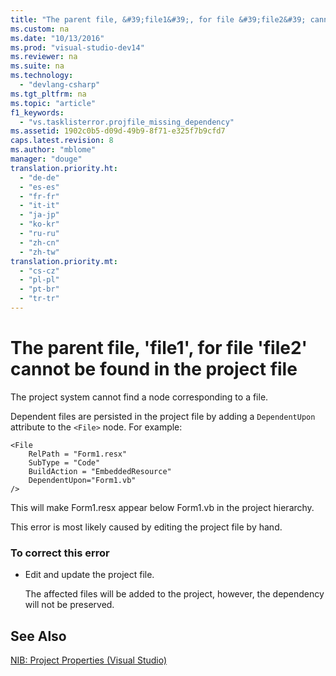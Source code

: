 ```yaml
---
title: "The parent file, &#39;file1&#39;, for file &#39;file2&#39; cannot be found in the project file"
ms.custom: na
ms.date: "10/13/2016"
ms.prod: "visual-studio-dev14"
ms.reviewer: na
ms.suite: na
ms.technology: 
  - "devlang-csharp"
ms.tgt_pltfrm: na
ms.topic: "article"
f1_keywords: 
  - "vs.tasklisterror.projfile_missing_dependency"
ms.assetid: 1902c0b5-d09d-49b9-8f71-e325f7b9cfd7
caps.latest.revision: 8
ms.author: "mblome"
manager: "douge"
translation.priority.ht: 
  - "de-de"
  - "es-es"
  - "fr-fr"
  - "it-it"
  - "ja-jp"
  - "ko-kr"
  - "ru-ru"
  - "zh-cn"
  - "zh-tw"
translation.priority.mt: 
  - "cs-cz"
  - "pl-pl"
  - "pt-br"
  - "tr-tr"
---
```

# The parent file, &#39;file1&#39;, for file &#39;file2&#39; cannot be found in the project file
The project system cannot find a node corresponding to a file.  
  
 Dependent files are persisted in the project file by adding a `DependentUpon` attribute to the `<File>` node. For example:  
  
```  
<File  
    RelPath = "Form1.resx"  
    SubType = "Code"  
    BuildAction = "EmbeddedResource"  
    DependentUpon="Form1.vb"  
/>  
```  
  
 This will make Form1.resx appear below Form1.vb in the project hierarchy.  
  
 This error is most likely caused by editing the project file by hand.  
  
### To correct this error  
  
-   Edit and update the project file.  
  
     The affected files will be added to the project, however, the dependency will not be preserved.  
  
## See Also  
 [NIB: Project Properties (Visual Studio)](http://msdn.microsoft.com/en-us/eb4c97ed-f667-4850-98d0-6e2a4d21bbca)